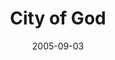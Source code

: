 ---
title: "City of God"
slug: city-of-god
excerpt: ""
category: "Watch"
subcategory: "Film"
date: 2005-09-03
featuredImage: "https://res.cloudinary.com/dbi2zounq/image/upload/c_scale,w_712/v1651048795/Digital%20garden/media/city-of-god_dzdhjc.jpg"
listingOnly: true
---
